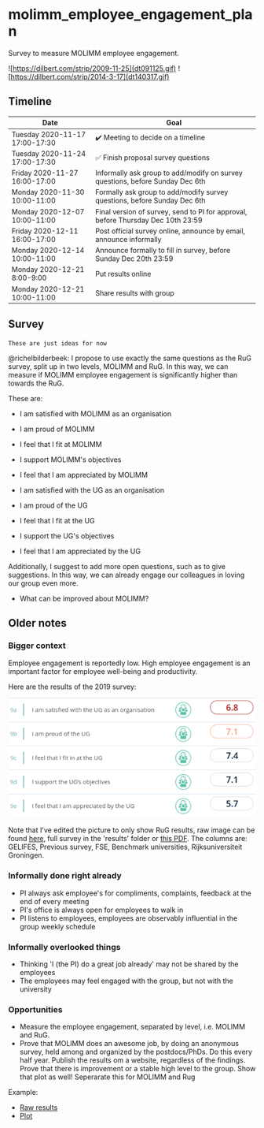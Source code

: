 # molimm_employee_engagement_plan

Survey to measure MOLIMM employee engagement.

![https://dilbert.com/strip/2009-11-25](dt091125.gif)
![https://dilbert.com/strip/2014-3-17](dt140317.gif)

## Timeline

Date                           |Goal
-------------------------------|------------------------------------------------------------------------------------
Tuesday 2020-11-17 17:00-17:30 | :heavy_check_mark: Meeting to decide on a timeline
Tuesday 2020-11-24 17:00-17:30 | :white_check_mark: Finish proposal survey questions
Friday  2020-11-27 16:00-17:00 |Informally ask group to add/modify on survey questions, before Sunday Dec 6th
Monday  2020-11-30 10:00-11:00 |Formally ask group to add/modify survey questions, before Sunday Dec 6th
Monday  2020-12-07 10:00-11:00 |Final version of survey, send to PI for approval, before Thursday Dec 10th 23:59
Friday  2020-12-11 16:00-17:00 |Post official survey online, announce by email, announce informally
Monday  2020-12-14 10:00-11:00 |Announce formally to fill in survey, before Sunday Dec 20th 23:59
Monday  2020-12-21  8:00-9:00  |Put results online
Monday  2020-12-21 10:00-11:00 |Share results with group

## Survey

```
These are just ideas for now
```

@richelbilderbeek: I propose to use exactly the same questions as the RuG survey,
split up in two levels, MOLIMM and RuG. In this way, we can measure if
MOLIMM employee engagement is significantly higher than towards the RuG.

These are:

 * I am satisfied with MOLIMM as an organisation
 * I am proud of MOLIMM
 * I feel that I fit at MOLIMM
 * I support MOLIMM's objectives
 * I feel that I am appreciated by MOLIMM

 * I am satisfied with the UG as an organisation
 * I am proud of the UG
 * I feel that I fit at the UG
 * I support the UG's objectives
 * I feel that I am appreciated by the UG

Additionally, I suggest to add more open questions, such as to give suggestions. 
In this way, we can already engage our colleagues in loving our group even more.

 * What can be improved about MOLIMM?

## Older notes

### Bigger context

Employee engagement is reportedly low.
High employee engagement is an important factor for employee well-being
and productivity.

Here are the results of the 2019 survey:

![Results 2019](results_2019_zoom.png)

Note that I've edited the picture to only show
RuG results, raw image can be found [here](results_2019.png), 
full survey in the 'results' folder or [this PDF](results_2019.pfd).
The columns are: GELIFES, Previous survey, FSE, Benchmark universities,
Rijksuniversiteit Groningen.

### Informally done right already

 * PI always ask employee's for compliments, complaints, feedback 
   at the end of every meeting
 * PI's office is always open for employees to walk in
 * PI listens to employees, 
   employees are observably influential in the group weekly schedule

### Informally overlooked things

 * Thinking 'I (the PI) do a great job already' may 
   not be shared by the employees
 * The employees may feel engaged with the group, 
   but not with the university

### Opportunities

 * Measure the employee engagement, separated by level, i.e. MOLIMM and RuG. 
 * Prove that MOLIMM does an awesome job, by doing an anonymous survey,
   held among and organized by the postdocs/PhDs. Do this every half year.
   Publish the results om a website, regardless of the findings. Prove that
   there is improvement or a stable high level to the group. 
   Show that plot as well! Seperarate this for MOLIMM and Rug

Example:

 * [Raw results](https://github.com/djog/dojo/blob/master/Evaluaties/20200625/Resultaten.md)
 * [Plot](https://github.com/djog/dojo/blob/master/Evaluaties/Evaluaties_scatter.png)

